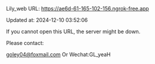 Lily_web URL: https://ae6d-61-165-102-156.ngrok-free.app

Updated at: 2024-12-10 03:52:06

If you cannot open this URL, the server might be down.

Please contact: 

goley04@foxmail.com Or Wechat:GL_yeaH
